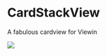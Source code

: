 # CardStackView

A fabulous cardview for Viewin






<img src="https://s-media-cache-ak0.pinimg.com/236x/8e/6c/4b/8e6c4b24086029abf167f429967e984a.jpg"/>
